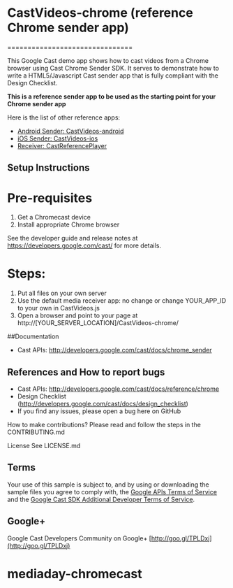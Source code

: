 # CastVideos-chrome (reference Chrome sender app)
===============================

This Google Cast demo app shows how to cast videos from a Chrome browser using Cast Chrome Sender SDK. It serves to demonstrate how to write a HTML5/Javascript Cast sender app that is fully compliant with the Design Checklist.

**This is a reference sender app to be used as the starting point for your Chrome sender app**

Here is the list of other reference apps:
* [Android Sender: CastVideos-android](https://github.com/googlecast/CastVideos-android)
* [iOS Sender: CastVideos-ios](https://github.com/googlecast/CastVideos-ios)
* [Receiver: CastReferencePlayer](https://github.com/googlecast/CastReferencePlayer)

## Setup Instructions

# Pre-requisites
 1. Get a Chromecast device
 2. Install appropriate Chrome browser

See the developer guide and release notes at https://developers.google.com/cast/ for more details.

# Steps:
 1. Put all files on your own server
 2. Use the default media receiver app: no change or change YOUR_APP_ID to your own in CastVideos.js
 4. Open a browser and point to your page at http://[YOUR_SERVER_LOCATION]/CastVideos-chrome/

##Documentation
* Cast APIs: http://developers.google.com/cast/docs/chrome_sender

## References and How to report bugs
* Cast APIs: http://developers.google.com/cast/docs/reference/chrome
* Design Checklist (http://developers.google.com/cast/docs/design_checklist)
* If you find any issues, please open a bug here on GitHub

How to make contributions?
Please read and follow the steps in the CONTRIBUTING.md

License
See LICENSE.md

## Terms
Your use of this sample is subject to, and by using or downloading the sample files you agree to comply with, the [Google APIs Terms of Service](https://developers.google.com/terms/) and the [Google Cast SDK Additional Developer Terms of Service](https://developers.google.com/cast/docs/terms/).

## Google+
 Google Cast Developers Community on Google+ [http://goo.gl/TPLDxj](http://goo.gl/TPLDxj)
# mediaday-chromecast

